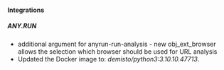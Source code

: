 
#### Integrations
##### ANY.RUN
- additional argument for anyrun-run-analysis - new obj_ext_browser allows the selection which browser should be used for URL analysis
- Updated the Docker image to: *demisto/python3:3.10.10.47713*.
